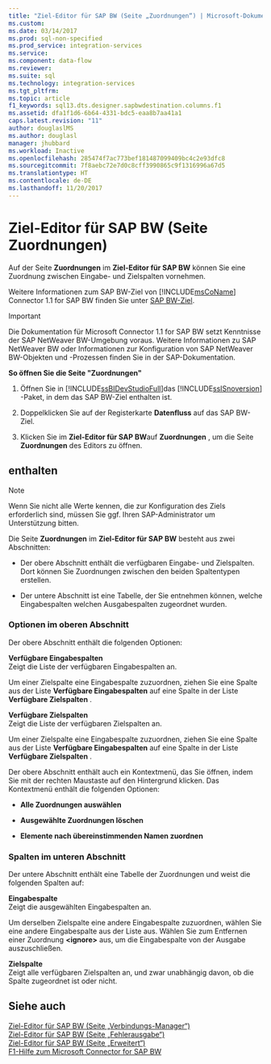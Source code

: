 ```yaml
---
title: "Ziel-Editor für SAP BW (Seite „Zuordnungen“) | Microsoft-Dokumentation"
ms.custom: 
ms.date: 03/14/2017
ms.prod: sql-non-specified
ms.prod_service: integration-services
ms.service: 
ms.component: data-flow
ms.reviewer: 
ms.suite: sql
ms.technology: integration-services
ms.tgt_pltfrm: 
ms.topic: article
f1_keywords: sql13.dts.designer.sapbwdestination.columns.f1
ms.assetid: dfa1f1d6-6b64-4331-bdc5-eaa8b7aa41a1
caps.latest.revision: "11"
author: douglaslMS
ms.author: douglasl
manager: jhubbard
ms.workload: Inactive
ms.openlocfilehash: 285474f7ac773bef181487099409bc4c2e93dfc8
ms.sourcegitcommit: 7f8aebc72e7d0c8cff3990865c9f1316996a67d5
ms.translationtype: HT
ms.contentlocale: de-DE
ms.lasthandoff: 11/20/2017
---
```

# <a name="sap-bw-destination-editor-mappings-page"></a>Ziel-Editor für SAP BW (Seite Zuordnungen)
  Auf der Seite **Zuordnungen** im **Ziel-Editor für SAP BW** können Sie eine Zuordnung zwischen Eingabe- und Zielspalten vornehmen.  
  
 Weitere Informationen zum SAP BW-Ziel von [!INCLUDE[msCoName](../../includes/msconame-md.md)] Connector 1.1 for SAP BW finden Sie unter [SAP BW-Ziel](../../integration-services/data-flow/sap-bw-destination.md).  
  
> [!IMPORTANT]  
>  Die Dokumentation für Microsoft Connector 1.1 for SAP BW setzt Kenntnisse der SAP NetWeaver BW-Umgebung voraus. Weitere Informationen zu SAP NetWeaver BW oder Informationen zur Konfiguration von SAP NetWeaver BW-Objekten und -Prozessen finden Sie in der SAP-Dokumentation.  
  
 **So öffnen Sie die Seite "Zuordnungen"**  
  
1.  Öffnen Sie in [!INCLUDE[ssBIDevStudioFull](../../includes/ssbidevstudiofull-md.md)]das [!INCLUDE[ssISnoversion](../../includes/ssisnoversion-md.md)] -Paket, in dem das SAP BW-Ziel enthalten ist.  
  
2.  Doppelklicken Sie auf der Registerkarte **Datenfluss** auf das SAP BW-Ziel.  
  
3.  Klicken Sie im **Ziel-Editor für SAP BW**auf **Zuordnungen** , um die Seite **Zuordnungen** des Editors zu öffnen.  
  
## <a name="options"></a>enthalten  
  
> [!NOTE]  
>  Wenn Sie nicht alle Werte kennen, die zur Konfiguration des Ziels erforderlich sind, müssen Sie ggf. Ihren SAP-Administrator um Unterstützung bitten.  
  
 Die Seite **Zuordnungen** im **Ziel-Editor für SAP BW** besteht aus zwei Abschnitten:  
  
-   Der obere Abschnitt enthält die verfügbaren Eingabe- und Zielspalten. Dort können Sie Zuordnungen zwischen den beiden Spaltentypen erstellen.  
  
-   Der untere Abschnitt ist eine Tabelle, der Sie entnehmen können, welche Eingabespalten welchen Ausgabespalten zugeordnet wurden.  
  
### <a name="upper-section-options"></a>Optionen im oberen Abschnitt  
 Der obere Abschnitt enthält die folgenden Optionen:  
  
 **Verfügbare Eingabespalten**  
 Zeigt die Liste der verfügbaren Eingabespalten an.  
  
 Um einer Zielspalte eine Eingabespalte zuzuordnen, ziehen Sie eine Spalte aus der Liste **Verfügbare Eingabespalten** auf eine Spalte in der Liste **Verfügbare Zielspalten** .  
  
 **Verfügbare Zielspalten**  
 Zeigt die Liste der verfügbaren Zielspalten an.  
  
 Um einer Zielspalte eine Eingabespalte zuzuordnen, ziehen Sie eine Spalte aus der Liste **Verfügbare Eingabespalten** auf eine Spalte in der Liste **Verfügbare Zielspalten** .  
  
 Der obere Abschnitt enthält auch ein Kontextmenü, das Sie öffnen, indem Sie mit der rechten Maustaste auf den Hintergrund klicken. Das Kontextmenü enthält die folgenden Optionen:  
  
-   **Alle Zuordnungen auswählen**  
  
-   **Ausgewählte Zuordnungen löschen**  
  
-   **Elemente nach übereinstimmenden Namen zuordnen**  
  
### <a name="lower-section-columns"></a>Spalten im unteren Abschnitt  
 Der untere Abschnitt enthält eine Tabelle der Zuordnungen und weist die folgenden Spalten auf:  
  
 **Eingabespalte**  
 Zeigt die ausgewählten Eingabespalten an.  
  
 Um derselben Zielspalte eine andere Eingabespalte zuzuordnen, wählen Sie eine andere Eingabespalte aus der Liste aus. Wählen Sie zum Entfernen einer Zuordnung **\<ignore>** aus, um die Eingabespalte von der Ausgabe auszuschließen.  
  
 **Zielspalte**  
 Zeigt alle verfügbaren Zielspalten an, und zwar unabhängig davon, ob die Spalte zugeordnet ist oder nicht.  
  
## <a name="see-also"></a>Siehe auch  
 [Ziel-Editor für SAP BW &#40;Seite „Verbindungs-Manager“&#41;](../../integration-services/data-flow/sap-bw-destination-editor-connection-manager-page.md)   
 [Ziel-Editor für SAP BW &#40;Seite „Fehlerausgabe“&#41;](../../integration-services/data-flow/sap-bw-destination-editor-error-output-page.md)   
 [Ziel-Editor für SAP BW &#40;Seite „Erweitert“&#41;](../../integration-services/data-flow/sap-bw-destination-editor-advanced-page.md)   
 [F1-Hilfe zum Microsoft Connector for SAP BW](../../integration-services/microsoft-connector-for-sap-bw-f1-help.md)  
  
  
